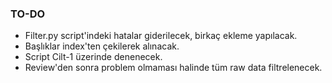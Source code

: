 ### TO-DO
* Filter.py script'indeki hatalar giderilecek, birkaç ekleme yapılacak.
* Başlıklar index'ten çekilerek alınacak.
* Script Cilt-1 üzerinde denenecek.
* Review'den sonra problem olmaması halinde tüm raw data filtrelenecek.
